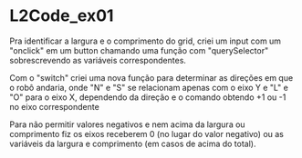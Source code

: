 # L2Code_ex01

Pra identificar a largura e o comprimento do grid, criei um input com um "onclick" em um button chamando uma função com "querySelector"
sobrescrevendo as variáveis correspondentes.

Com o "switch" criei uma nova função para determinar as direções em que o robô andaria, onde "N" e "S" se relacionam apenas com o eixo Y
e "L" e "O" para o eixo X, dependendo da direção e o comando obtendo +1 ou -1 no eixo correspondente

Para não permitir valores negativos e nem acima da largura ou comprimento fiz os eixos receberem 0 (no lugar do valor negativo) ou as variáveis
da largura e comprimento (em casos de acima do total).

